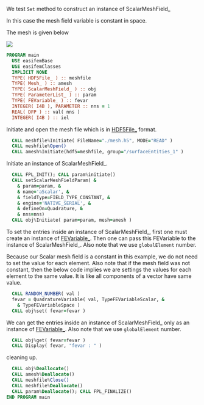 We test `Set` method to construct an instance of ScalarMeshField_

In this case the mesh field variable is constant in space.

The mesh is given below

![](./figures/mesh.png)

``` fortran
PROGRAM main
  USE easifemBase
  USE easifemClasses
  IMPLICIT NONE
  TYPE( HDF5File_ ) :: meshfile
  TYPE( Mesh_ ) :: amesh
  TYPE( ScalarMeshField_ ) :: obj
  TYPE( ParameterList_ ) :: param
  TYPE( FEVariable_ ) :: fevar
  INTEGER( I4B ), PARAMETER :: nns = 1
  REAL( DFP ) :: val( nns )
  INTEGER( I4B ) :: iel
```

Initiate and open the mesh file which is in [HDF5File_](../HDF5File/HDF5File_.md) format.

```fortran
  CALL meshfile%Initiate( FileName="./mesh.h5", MODE="READ" )
  CALL meshfile%Open()
  CALL amesh%Initiate(hdf5=meshfile, group="/surfaceEntities_1" )
```

Initiate an instance of ScalarMeshField_.

```fortran
  CALL FPL_INIT(); CALL param%initiate()
  CALL setScalarMeshFieldParam( &
    & param=param, &
    & name='aScalar', &
    & fieldType=FIELD_TYPE_CONSTANT, &
    & engine='NATIVE_SERIAL', &
    & defineOn=Quadrature, &
    & nns=nns)
  CALL obj%Initiate( param=param, mesh=amesh )
```

To set the entries inside an instance of ScalarMeshField_, first one must create an instance of [FEVariable_](../FEVariable/FEVariable_.md). Then one can pass this FEVariable to the instance of ScalarMeshField_. Also note that we use `globalElement` number.

Because our Scalar mesh field is a constant in this example, we do not need to set the value for each element. Also note that if the mesh field was not constant, then the below code implies we are settings the values for each element to the same value. It is like all components of a vector have same value.

```fortran
  CALL RANDOM_NUMBER( val )
  fevar = QuadratureVariable( val, TypeFEVariableScalar, &
    & TypeFEVariableSpace )
  CALL obj%set( fevar=fevar )
```

We can get the entries inside an instance of ScalarMeshField_ only as an instance of [FEVariable_](../FEVariable/FEVariable_.md). Also note that we use `globalElement` number.

```fortran
  CALL obj%get( fevar=fevar )
  CALL Display( fevar, "fevar : " )
```

cleaning up.

```fortran
  CALL obj%Deallocate()
  CALL amesh%Deallocate()
  CALL meshfile%Close()
  CALL meshfile%Deallocate()
  CALL param%Deallocate(); CALL FPL_FINALIZE()
END PROGRAM main
```
